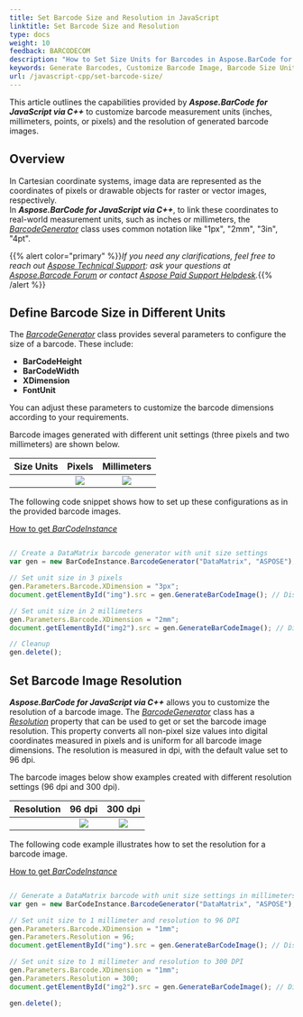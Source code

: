 ```yaml
---
title: Set Barcode Size and Resolution in JavaScript
linktitle: Set Barcode Size and Resolution
type: docs
weight: 10
feedback: BARCODECOM
description: "How to Set Size Units for Barcodes in Aspose.BarCode for JavaScript via C++"
keywords: Generate Barcodes, Customize Barcode Image, Barcode Size Units in Aspose.BarCode for JavaScript via C++, Work with Barcode Image in Aspose.BarCode for JavaScript via C++, Generate Barcodes in Aspose.BarCode, Convert Barcode Size in Aspose.Barcode
url: /javascript-cpp/set-barcode-size/
---
```

This article outlines the capabilities provided by ***Aspose.BarCode for JavaScript via C++*** to customize barcode measurement units (inches, millimeters, points, or pixels) and the resolution of generated barcode images.

## **Overview**
In Cartesian coordinate systems, image data are represented as the coordinates of pixels or drawable objects for raster or vector images, respectively.  
In ***Aspose.BarCode for JavaScript via C++***, to link these coordinates to real-world measurement units, such as inches or millimeters, the [*BarcodeGenerator*](https://reference.aspose.com/barcode/javascript-cpp/aspose.barcode.generation/barcodegenerator) class uses common notation like "1px", "2mm", "3in", "4pt". 

{{% alert color="primary" %}}*If you need any clarifications, feel free to reach out [Aspose Technical Support](/barcode/javascript-cpp/technical-support/): ask your questions at [Aspose.Barcode Forum](https://forum.aspose.com/c/barcode/13) or contact [Aspose Paid Support Helpdesk](https://helpdesk.aspose.com/).*{{% /alert %}}

## **Define Barcode Size in Different Units**
The [*BarcodeGenerator*](https://reference.aspose.com/barcode/javascript-cpp/aspose.barcode.generation/barcodegenerator) class provides several parameters to configure the size of a barcode. These include:

- **BarCodeHeight**  
- **BarCodeWidth**  
- **XDimension**  
- **FontUnit**  

You can adjust these parameters to customize the barcode dimensions according to your requirements.


Barcode images generated with different unit settings (three pixels and two millimeters) are shown below.

|Size Units|Pixels|Millimeters|
| :-: | :-: | :-: |
| |<image src="unitin3pixels.png">|<image src="unitin2millimeters.png">|

The following code snippet shows how to set up these configurations as in the provided barcode images.


[How to get *BarCodeInstance*](/barcode/javascript-cpp/get-barcode-module-instance/)
```javascript

// Create a DataMatrix barcode generator with unit size settings
var gen = new BarCodeInstance.BarcodeGenerator("DataMatrix", "ASPOSE");

// Set unit size in 3 pixels
gen.Parameters.Barcode.XDimension = "3px";
document.getElementById("img").src = gen.GenerateBarCodeImage(); // Display barcode image with unit in 3 pixels

// Set unit size in 2 millimeters
gen.Parameters.Barcode.XDimension = "2mm";
document.getElementById("img2").src = gen.GenerateBarCodeImage(); // Display barcode image with unit in 2 millimeters

// Cleanup
gen.delete();


``` 
## **Set Barcode Image Resolution**
***Aspose.BarCode for JavaScript via C++*** allows you to customize the resolution of a barcode image. The [*BarcodeGenerator*](https://reference.aspose.com/barcode/javascript-cpp/aspose.barcode.generation/barcodegenerator) class has a [*Resolution*](https://reference.aspose.com/barcode/javascript-cpp/aspose.barcode.generation/basegenerationparameters/properties/resolution) property that can be used to get or set the barcode image resolution. This property converts all non-pixel size values into digital coordinates measured in pixels and is uniform for all barcode image dimensions. The resolution is measured in dpi, with the default value set to 96 dpi.

The barcode images below show examples created with different resolution settings (96 dpi and 300 dpi).

|Resolution|96 dpi|300 dpi|
| :-: | :-: | :-: |
| |<image src="unitin1millimeterresolution96.png">|<image src="unitin1millimeterresolution300.png">|

The following code example illustrates how to set the resolution for a barcode image.

  
[How to get *BarCodeInstance*](/barcode/javascript-cpp/get-barcode-module-instance/)
```javascript

// Generate a DataMatrix barcode with unit size settings in millimeters and different resolutions
var gen = new BarCodeInstance.BarcodeGenerator("DataMatrix", "ASPOSE");

// Set unit size to 1 millimeter and resolution to 96 DPI
gen.Parameters.Barcode.XDimension = "1mm";
gen.Parameters.Resolution = 96;
document.getElementById("img").src = gen.GenerateBarCodeImage(); // Display barcode image

// Set unit size to 1 millimeter and resolution to 300 DPI
gen.Parameters.Barcode.XDimension = "1mm";
gen.Parameters.Resolution = 300;
document.getElementById("img2").src = gen.GenerateBarCodeImage(); // Display barcode image

gen.delete();


``` 
